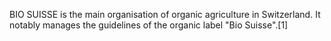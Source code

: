BIO SUISSE is the main organisation of organic agriculture in Switzerland. It notably manages the guidelines of the organic label "Bio Suisse".[1]
